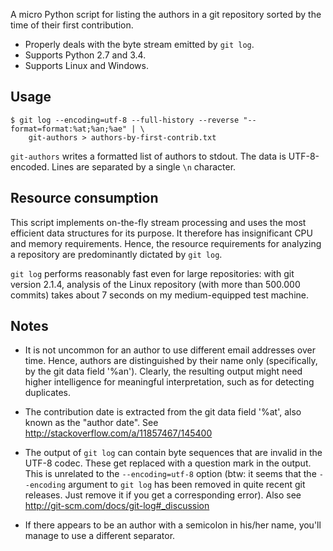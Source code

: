 A micro Python script for listing the authors in a git repository sorted by
the time of their first contribution.


* Properly deals with the byte stream emitted by `git log`.
* Supports Python 2.7 and 3.4.
* Supports Linux and Windows.


## Usage

```
$ git log --encoding=utf-8 --full-history --reverse "--format=format:%at;%an;%ae" | \
    git-authors > authors-by-first-contrib.txt
```

`git-authors` writes a formatted list of authors to stdout. The data is
UTF-8-encoded. Lines are separated by a single `\n` character.


## Resource consumption

This script implements on-the-fly stream processing and uses the most
efficient data structures for its purpose. It therefore has insignificant
CPU and memory requirements. Hence, the resource requirements for analyzing
a repository are predominantly dictated by `git log`.

`git log` performs reasonably fast even for large repositories: with git
version 2.1.4, analysis of the Linux repository (with more than 500.000
commits) takes about 7 seconds on my medium-equipped test machine.


## Notes

* It is not uncommon for an author to use different email addresses over
  time. Hence, authors are distinguished by their name only (specifically, by
  the git data field '%an'). Clearly, the resulting output might need higher
  intelligence for meaningful interpretation, such as for detecting duplicates.

* The contribution date is extracted from the git data field '%at', also
  known as the "author date". See http://stackoverflow.com/a/11857467/145400

* The output of `git log` can contain byte sequences that are invalid in
  the UTF-8 codec. These get replaced with a question mark in the output.
  This is unrelated to the `--encoding=utf-8` option (btw: it seems that
  the `--encoding` argument to `git log` has been removed in quite recent
  git releases. Just remove it if you get a corresponding error). Also see
  http://git-scm.com/docs/git-log#_discussion

* If there appears to be an author with a semicolon in his/her name, you'll
  manage to use a different separator.

